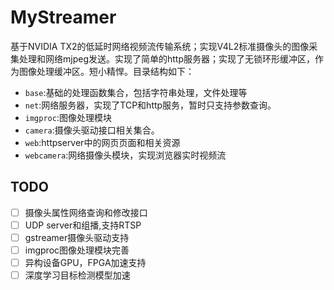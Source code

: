 # MyStreamer

基于NVIDIA TX2的低延时网络视频流传输系统；实现V4L2标准摄像头的图像采集处理和网络mjpeg发送。实现了简单的http服务器；实现了无锁环形缓冲区，作为图像处理缓冲区。短小精悍。目录结构如下：

- `base`:基础的处理函数集合，包括字符串处理，文件处理等
- `net`:网络服务器，实现了TCP和http服务，暂时只支持参数查询。
- `imgproc`:图像处理模块
- `camera`:摄像头驱动接口相关集合。
- `web`:httpserver中的网页页面和相关资源
- `webcamera`:网络摄像头模块，实现浏览器实时视频流





## TODO

- [ ] 摄像头属性网络查询和修改接口
- [ ] UDP server和组播,支持RTSP
- [ ] gstreamer摄像头驱动支持
- [ ] imgproc图像处理模块完善
- [ ] 异构设备GPU，FPGA加速支持
- [ ] 深度学习目标检测模型加速
